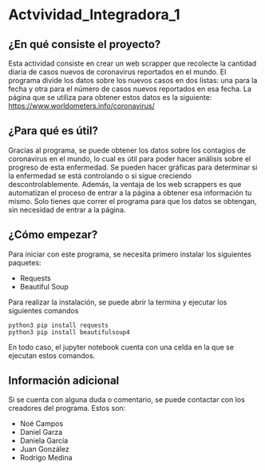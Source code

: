# Actvividad_Integradora_1
## ¿En qué consiste el proyecto?
Esta actividad consiste en crear un web scrapper que recolecte la cantidad diaria de casos nuevos de coronavirus reportados en el mundo. El programa divide los datos sobre los nuevos casos en dos listas: una para la fecha y otra para el número de casos nuevos reportados en esa fecha. La página que se utiliza para obtener estos datos es la siguiente:
https://www.worldometers.info/coronavirus/


## ¿Para qué es útil?
Gracias al programa, se puede obtener los datos sobre los contagios de coronavirus en el mundo, lo cual es útil para poder hacer análisis sobre el progreso de esta enfermedad. Se pueden hacer gráficas para determinar si la enfermedad se está controlando o si sigue creciendo descontrolablemente. Además, la ventaja de los web scrappers es que automatizan el proceso de entrar a la página a obtener esa información tu mismo. Solo tienes que correr el programa para que los datos se obtengan, sin necesidad de entrar a la página.

## ¿Cómo empezar?
Para iniciar con este programa, se necesita primero instalar los siguientes paquetes:
- Requests
- Beautiful Soup

Para realizar la instalación, se puede abrir la termina y ejecutar los siguientes comandos
```
python3 pip install requests
python3 pip install beautifulsoup4
```
En todo caso, el jupyter notebook cuenta con una celda en la que se ejecutan estos comandos.

## Información adicional
Si se cuenta con alguna duda o comentario, se puede contactar con los creadores del programa. Estos son:
- Noé Campos
- Daniel Garza
- Daniela García
- Juan González
- Rodrigo Medina

